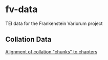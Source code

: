 # fv-data
TEI data for the Frankenstein Variorum project

## Collation Data
[Alignment of collation "chunks" to chapters](https://github.com/FrankensteinVariorum/fv-data/blob/master/chap-chunk-alignments/ChunkChapTable.md)
